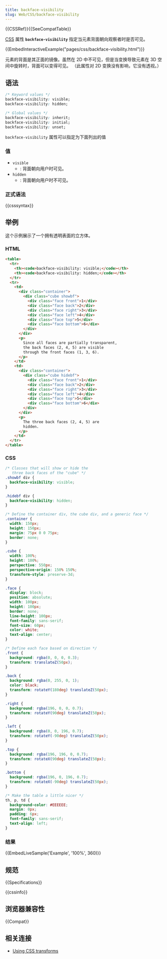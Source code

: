 ```yaml
---
title: backface-visibility
slug: Web/CSS/backface-visibility
---
```


{{CSSRef}}{{SeeCompatTable}}

[CSS](/zh-CN/docs/Web/CSS) 属性 **`backface-visibility`** 指定当元素背面朝向观察者时是否可见。

{{EmbedInteractiveExample("pages/css/backface-visibility.html")}}

元素的背面是其正面的镜像。虽然在 2D 中不可见，但是当变换导致元素在 3D 空间中旋转时，背面可以变得可见。 （此属性对 2D 变换没有影响，它没有透视。）

## 语法

```css
/* Keyword values */
backface-visibility: visible;
backface-visibility: hidden;

/* Global values */
backface-visibility: inherit;
backface-visibility: initial;
backface-visibility: unset;
```

`backface-visibility` 属性可以指定为下面列出的值

### 值

- `visible`
  - : 背面朝向用户时可见。
- `hidden`
  - : 背面朝向用户时不可见。

### 正式语法

{{csssyntax}}

## 举例

这个示例展示了一个拥有透明表面的立方体。

### HTML

```html
<table>
  <tr>
    <th><code>backface-visibility: visible;</code></th>
    <th><code>backface-visibility: hidden;</code></th>
  </tr>
  <tr>
    <td>
      <div class="container">
        <div class="cube showbf">
          <div class="face front">1</div>
          <div class="face back">2</div>
          <div class="face right">3</div>
          <div class="face left">4</div>
          <div class="face top">5</div>
          <div class="face bottom">6</div>
        </div>
      </div>
      <p>
        Since all faces are partially transparent,
        the back faces (2, 4, 5) are visible
        through the front faces (1, 3, 6).
      </p>
    </td>
    <td>
      <div class="container">
        <div class="cube hidebf">
          <div class="face front">1</div>
          <div class="face back">2</div>
          <div class="face right">3</div>
          <div class="face left">4</div>
          <div class="face top">5</div>
          <div class="face bottom">6</div>
        </div>
      </div>
      <p>
        The three back faces (2, 4, 5) are
        hidden.
      </p>
    </td>
  </tr>
</table>
```

### CSS

```css
/* Classes that will show or hide the
   three back faces of the "cube" */
.showbf div {
  backface-visibility: visible;
}

.hidebf div {
  backface-visibility: hidden;
}

/* Define the container div, the cube div, and a generic face */
.container {
  width: 150px;
  height: 150px;
  margin: 75px 0 0 75px;
  border: none;
}

.cube {
  width: 100%;
  height: 100%;
  perspective: 550px;
  perspective-origin: 150% 150%;
  transform-style: preserve-3d;
}

.face {
  display: block;
  position: absolute;
  width: 100px;
  height: 100px;
  border: none;
  line-height: 100px;
  font-family: sans-serif;
  font-size: 60px;
  color: white;
  text-align: center;
}

/* Define each face based on direction */
.front {
  background: rgba(0, 0, 0, 0.3);
  transform: translateZ(50px);
}

.back {
  background: rgba(0, 255, 0, 1);
  color: black;
  transform: rotateY(180deg) translateZ(50px);
}

.right {
  background: rgba(196, 0, 0, 0.7);
  transform: rotateY(90deg) translateZ(50px);
}

.left {
  background: rgba(0, 0, 196, 0.7);
  transform: rotateY(-90deg) translateZ(50px);
}

.top {
  background: rgba(196, 196, 0, 0.7);
  transform: rotateX(90deg) translateZ(50px);
}

.bottom {
  background: rgba(196, 0, 196, 0.7);
  transform: rotateX(-90deg) translateZ(50px);
}

/* Make the table a little nicer */
th, p, td {
  background-color: #EEEEEE;
  margin: 0px;
  padding: 6px;
  font-family: sans-serif;
  text-align: left;
}
```

### 结果

{{EmbedLiveSample('Example', '100%', 360)}}

## 规范

{{Specifications}}

{{cssinfo}}

## 浏览器兼容性

{{Compat}}

## 相关连接

- [Using CSS transforms](/zh-CN/docs/Web/CSS/CSS_Transforms/Using_CSS_transforms)
